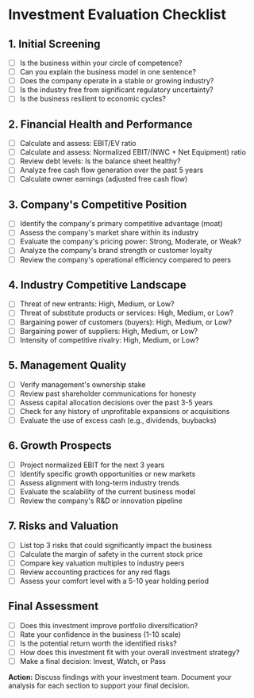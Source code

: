 # Investment Evaluation Checklist

## 1. Initial Screening

- [ ] Is the business within your circle of competence?
- [ ] Can you explain the business model in one sentence?
- [ ] Does the company operate in a stable or growing industry?
- [ ] Is the industry free from significant regulatory uncertainty?
- [ ] Is the business resilient to economic cycles?

## 2. Financial Health and Performance

- [ ] Calculate and assess: EBIT/EV ratio
- [ ] Calculate and assess: Normalized EBIT/(NWC + Net Equipment) ratio
- [ ] Review debt levels: Is the balance sheet healthy?
- [ ] Analyze free cash flow generation over the past 5 years
- [ ] Calculate owner earnings (adjusted free cash flow)

## 3. Company's Competitive Position

- [ ] Identify the company's primary competitive advantage (moat)
- [ ] Assess the company's market share within its industry
- [ ] Evaluate the company's pricing power: Strong, Moderate, or Weak?
- [ ] Analyze the company's brand strength or customer loyalty
- [ ] Review the company's operational efficiency compared to peers

## 4. Industry Competitive Landscape

- [ ] Threat of new entrants: High, Medium, or Low?
- [ ] Threat of substitute products or services: High, Medium, or Low?
- [ ] Bargaining power of customers (buyers): High, Medium, or Low?
- [ ] Bargaining power of suppliers: High, Medium, or Low?
- [ ] Intensity of competitive rivalry: High, Medium, or Low?

## 5. Management Quality

- [ ] Verify management's ownership stake
- [ ] Review past shareholder communications for honesty
- [ ] Assess capital allocation decisions over the past 3-5 years
- [ ] Check for any history of unprofitable expansions or acquisitions
- [ ] Evaluate the use of excess cash (e.g., dividends, buybacks)

## 6. Growth Prospects

- [ ] Project normalized EBIT for the next 3 years
- [ ] Identify specific growth opportunities or new markets
- [ ] Assess alignment with long-term industry trends
- [ ] Evaluate the scalability of the current business model
- [ ] Review the company's R&D or innovation pipeline

## 7. Risks and Valuation

- [ ] List top 3 risks that could significantly impact the business
- [ ] Calculate the margin of safety in the current stock price
- [ ] Compare key valuation multiples to industry peers
- [ ] Review accounting practices for any red flags
- [ ] Assess your comfort level with a 5-10 year holding period

## Final Assessment

- [ ] Does this investment improve portfolio diversification?
- [ ] Rate your confidence in the business (1-10 scale)
- [ ] Is the potential return worth the identified risks?
- [ ] How does this investment fit with your overall investment strategy?
- [ ] Make a final decision: Invest, Watch, or Pass

**Action:** Discuss findings with your investment team. Document your analysis for each section to support your final decision.